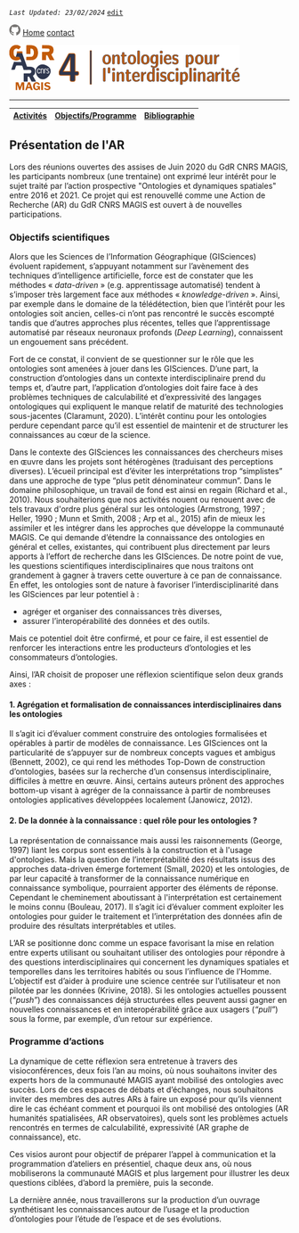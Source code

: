 
_`Last Updated: 23/02/2024`_ [`edit`](https://github.com/Madouck/markdown-pages/blob/main/pages/objectifs-et-programme.md)

[![GitHub Logo](assets/user/github.png)](https://github.com/Madouck/markdown-pages)
[Home](.)
[contact](?page=contact)

![entête](img/2021-02_Icoentete-GDR_MAGIS_AR4.png)

---
| [Activités](?page=activites) | [Objectifs/Programme](?page=objectifs-et-programme) | [Bibliographie](?page=bibliographie) |
|---|---|---|

## Présentation de l'AR
Lors des réunions ouvertes des assises de Juin 2020 du GdR CNRS MAGIS, les participants nombreux (une trentaine) ont exprimé leur intérêt pour le sujet traité par l’action prospective "Ontologies et dynamiques spatiales" entre 2016 et 2021. Ce projet qui est renouvellé comme une Action de Recherche (AR) du GdR CNRS MAGIS est ouvert à de nouvelles participations.

### Objectifs scientifiques
Alors que les Sciences de l’Information Géographique (GISciences) évoluent rapidement, s’appuyant notamment sur l’avènement des techniques d’intelligence artificielle, force est de constater que les méthodes « *data-driven* » (e.g. apprentissage automatisé) tendent à s’imposer très largement face aux méthodes « *knowledge-driven* ». Ainsi, par exemple dans le domaine de la télédétection, bien que l’intérêt pour les ontologies soit ancien, celles-ci n’ont pas rencontré le succès escompté tandis que d’autres approches plus récentes, telles que l’apprentissage automatisé par réseaux neuronaux profonds (*Deep Learning*), connaissent un engouement sans précédent.
 
Fort de ce constat, il convient de se questionner sur le rôle que les ontologies sont amenées à jouer dans les GISciences. D’une part, la construction d’ontologies dans un contexte interdisciplinaire prend du temps et, d’autre part, l’application d’ontologies doit faire face à des problèmes techniques de calculabilité et d’expressivité des langages ontologiques qui expliquent le manque relatif de maturité des technologies sous-jacentes (Claramunt, 2020). L’intérêt continu pour les ontologies perdure cependant parce qu’il est essentiel de maintenir et de structurer les connaissances au cœur de la science. 

Dans le contexte des GISciences les connaissances des chercheurs mises en ɶuvre dans les projets sont hétérogènes (traduisant des perceptions diverses). L’écueil principal est d’éviter les interprétations trop “simplistes” dans une approche de type “plus petit dénominateur commun”. 
Dans le domaine philosophique, un travail de fond est ainsi en regain (Richard et al., 2010). Nous souhaiterions que nos activités nouent ou renouent avec de tels travaux d'ordre plus général sur les ontologies (Armstrong, 1997 ; Heller, 1990 ; Munn et Smith, 2008 ; Arp et al., 2015) afin de mieux les assimiler et les intégrer dans les approches que développe la communauté MAGIS. Ce qui demande d’étendre la connaissance des ontologies en général et celles, existantes, qui contribuent plus directement par leurs apports à l’effort de recherche dans les GISciences.
De notre point de vue, les questions scientifiques interdisciplinaires que nous traitons ont grandement à gagner à travers cette ouverture à ce pan de connaissance. En effet, les ontologies sont de nature à favoriser l’interdisciplinarité dans les GISciences par leur potentiel à :

- agréger et organiser des connaissances très diverses,
- assurer l’interopérabilité des données et des outils.

Mais ce potentiel doit être confirmé, et pour ce faire, il est essentiel de renforcer les interactions entre les producteurs d’ontologies et les consommateurs d’ontologies.
 
Ainsi, l’AR choisit de proposer une réflexion scientifique selon deux grands axes :
 
#### 1. Agrégation et formalisation de connaissances interdisciplinaires dans les ontologies

Il s’agit ici d’évaluer comment construire des ontologies formalisées et opérables à partir de modèles de connaissance. Les GISciences ont la particularité de s’appuyer sur de nombreux concepts vagues et ambigus (Bennett, 2002), ce qui rend les méthodes Top-Down de construction d’ontologies, basées sur la recherche d’un consensus interdisciplinaire, difficiles à mettre en œuvre. Ainsi, certains auteurs prônent des approches bottom-up visant à agréger de la connaissance à partir de nombreuses ontologies applicatives développées localement (Janowicz, 2012).

#### 2. De la donnée à la connaissance : quel rôle pour les ontologies ?

La représentation de connaissance mais aussi les raisonnements (George, 1997) liant les corpus sont essentiels à la construction et à l'usage d'ontologies. Mais la question de l’interprétabilité des résultats issus des approches data-driven émerge fortement (Small, 2020) et les ontologies, de par leur capacité à transformer de la connaissance numérique en connaissance symbolique, pourraient apporter des éléments de réponse. Cependant le cheminement aboutissant à l'interprétation est certainement le moins connu (Bouleau, 2017). Il s’agit ici d’évaluer comment exploiter les ontologies pour guider le traitement et l’interprétation des données afin de produire des résultats interprétables et utiles.

L’AR se positionne donc comme un espace favorisant la mise en relation entre experts utilisant ou souhaitant utiliser des ontologies pour répondre à des questions interdisciplinaires qui concernent les dynamiques spatiales et temporelles dans les territoires habités ou sous l’influence de l’Homme. L’objectif est d’aider à produire une science centrée sur l’utilisateur et non pilotée par les données (Krivine, 2018). Si les ontologies actuelles poussent (*“push”*) des connaissances déjà structurées elles peuvent aussi gagner en nouvelles connaissances et en interopérabilité grâce aux usagers (*“pull”*) sous la forme, par exemple, d’un retour sur expérience.

### Programme d’actions
La dynamique de cette réflexion sera entretenue à travers des visioconférences, deux fois l’an au moins, où nous souhaitons inviter des experts hors de la communauté MAGIS ayant mobilisé des ontologies avec succès. Lors de ces espaces de débats et d’échanges, nous souhaitons inviter des membres des autres ARs à faire un exposé pour qu’ils viennent dire le cas échéant comment et pourquoi ils ont mobilisé des ontologies (AR humanités spatialisées, AR observatoires), quels sont les problèmes actuels rencontrés en termes de calculabilité, expressivité (AR graphe de connaissance), etc.

Ces visios auront pour objectif de préparer l’appel à communication et la programmation d’ateliers en présentiel, chaque deux ans, où nous mobiliserons la communauté MAGIS et plus largement pour illustrer les deux questions ciblées, d’abord la première, puis la seconde.

La dernière année, nous travaillerons sur la production d’un ouvrage synthétisant les connaissances autour de l’usage et la production d’ontologies pour l’étude de l’espace et de ses évolutions.

